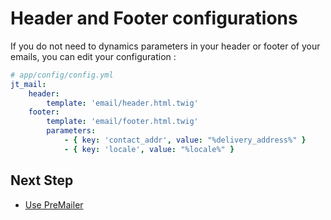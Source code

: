 # Header and Footer configurations

If you do not need to dynamics parameters in your header or footer of your emails, you can edit your configuration :

```yaml
# app/config/config.yml
jt_mail:
    header:
        template: 'email/header.html.twig'
    footer:
        template: 'email/footer.html.twig'
        parameters:
            - { key: 'contact_addr', value: "%delivery_address%" }
            - { key: 'locale', value: "%locale%" }
```

## Next Step

- [Use PreMailer](premailer_3.md)